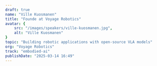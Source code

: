 ```yaml
---
draft: true
name: "Ville Kuosmanen"
title: "Founde at Voyage Robotics"
avatar: {
    src: "/images/speakers/ville-kuosmanen.jpg",
    alt: "Ville Kuosmanen"
}
topic: "Building robotic applications with open-source VLA models"
org: "Voyage Robotics"
track: "embodied-ai"
publishDate: "2025-03-14 16:49"
---
```


